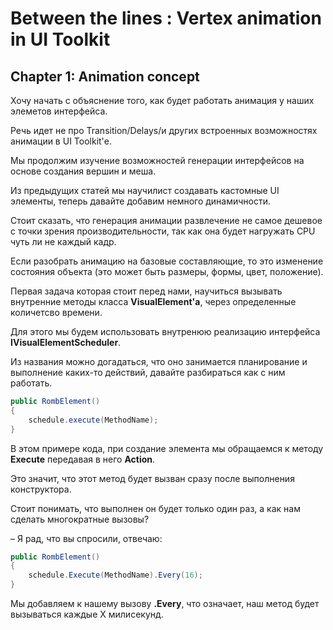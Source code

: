 # Between the lines : Vertex animation in UI Toolkit


## Chapter 1: Animation concept

Хочу начать с объяснение того, как будет работать анимация у наших элеметов интерфейса.

Речь идет не про Transition/Delays/и других встроенных возможностях анимации в UI Toolkit'е.

Мы продолжим изучение возможностей генерации интерфейсов на основе создания вершин и меша.

Из предыдущих статей мы научилист создавать кастомные UI элементы, теперь давайте добавим немного динамичности.

Стоит сказать, что генерация анимации развлечение не самое дешевое с точки зрения производительности, так как она будет нагружать CPU чуть ли не каждый кадр.

Если разобрать анимацию на базовые составляющие, то это изменение состояния объекта (это может быть размеры, формы, цвет, положение).

Первая задача которая стоит перед нами, научиться вызывать внутренние методы класса **VisualElement'а**, через определенные количетсво времени. 

Для этого мы будем использовать внутренюю реализацию интерфейса **IVisualElementScheduler**.

Из названия можно догадаться, что оно занимается планирование и выполнение каких-то действий, давайте разбираться как с ним работать.
```csharp
public RombElement()
{
    schedule.execute(MethodName);
}
```

В этом примере кода, при создание элемента мы обращаемся к методу **Execute** передавая в него **Action**.

Это значит, что этот метод будет вызван сразу после выполнения конструктора.

Стоит понимать, что выполнен он будет только один раз, а как нам сделать многократные вызовы?

– Я рад, что вы спросили, отвечаю:

```csharp
public RombElement()
{
    schedule.Execute(MethodName).Every(16);
}
```

Мы добавляем к нашему вызову **.Every**, что означает, наш метод будет вызываться каждые X милисекунд.
